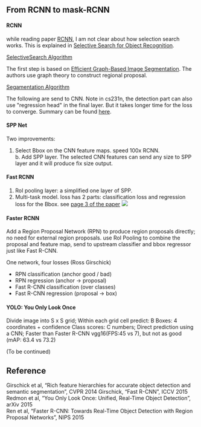 From RCNN to mask-RCNN
---------
#### RCNN
while reading paper [RCNN](https://arxiv.org/abs/1311.2524), I am not clear about how selection search works.
This is explained in [Selective Search for Object Recognition](http://citeseerx.ist.psu.edu/viewdoc/download?doi=10.1.1.414.1971&rep=rep1&type=pdf). 

[SelectiveSearch Algorithm](https://lilianweng.github.io/lil-log/assets/images/selective-search-algorithm.png)

The first step is based on [Efficient Graph-Based Image Segmentation](http://people.cs.uchicago.edu/~pff/papers/seg-ijcv.pdf). The authors use graph theory to construct regional proposal.

[Segamentation Algorithm](http://img.blog.csdn.net/20140904111504850?watermark/2/text/aHR0cDovL2Jsb2cuY3Nkbi5uZXQvc3VyZ2V3b25n/font/5a6L5L2T/fontsize/400/fill/I0JBQkFCMA==/dissolve/70/gravity/SouthEast)

The following are send to CNN. 
Note in cs231n, the detection part can also use "regression head" in the final layer. But it takes longer time for the loss to converge. Summary can be found [here](https://www.cnblogs.com/skyfsm/p/6806246.html).

#### SPP Net
Two improvements:    
1. Select Bbox on the CNN feature maps. speed 100x RCNN.  
b. Add SPP layer. The selected CNN features can send any size to SPP layer and it will produce fix size output. 
#### Fast RCNN
1. RoI pooling layer: a simplified one layer of SPP.
2. Multi-task model. loss has 2 parts: classification loss and regression loss for the Bbox. see [page 3 of the paper](https://arxiv.org/pdf/1504.08083.pdf)
![](http://img.blog.csdn.net/20160411154103099)
#### Faster RCNN
Add a Region Proposal Network (RPN) to produce region proposals directly; no need for external region proposals.
use RoI Pooling to combine the proposal and feature map, send to upstream classifier and bbox regressor just like Fast R-CNN.

One network, four losses (Ross Girschick)
- RPN classification (anchor good / bad)
- RPN regression (anchor -> proposal)
- Fast R-CNN classification (over classes)
- Fast R-CNN regression (proposal -> box)
#### YOLO: You Only Look Once 
Divide image into S x S grid;
Within each grid cell predict: B Boxes: 4 coordinates + confidence Class scores: C numbers;
Direct prediction using a CNN;
Faster than Faster R-CNN vgg16(FPS:45 vs 7), but not as good (mAP: 63.4 vs 73.2)

(To be continued)

Reference
----
Girschick et al, “Rich feature hierarchies for accurate object detection and semantic segmentation”, CVPR 2014 
Girschick, “Fast R-CNN”, ICCV 2015 
Redmon et al, “You Only Look Once: Unified, Real-Time Object Detection”, arXiv 2015  
Ren et al, “Faster R-CNN: Towards Real-Time Object Detection with Region Proposal Networks”, NIPS 2015  
